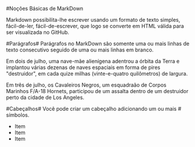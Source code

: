 #Noções Básicas de MarkDown

Markdown possibilita-lhe escrever usando um formato de texto simples, fácil-de-ler, fácil-de-escrever, que logo se converte em HTML válida para ser visualizada no GitHub.

#Parágrafos#
Parágrafos no MarkDown são somente uma ou mais linhas de texto consecutivo seguido de uma ou mais linhas em branco. 

Em dois de julho, uma nave-mãe alienígena adentrou a órbita da Terra e implantou várias dezenas de naves espaciais em forma de pires "destruidor", em cada quize milhas (vinte-e-quatro quilômetros) de largura. 

Em três de julho, os Cavaleiros Negros, um esquadraão de Corpos Marinhos F/A-18 Hornets, participou de um assalta dentro de um destruidor perto da cidade de Los Angeles.

#Cabeçalhos#
Você pode criar um cabeçalho adicionando um ou mais # símbolos.
- Item
- Item
- Item

